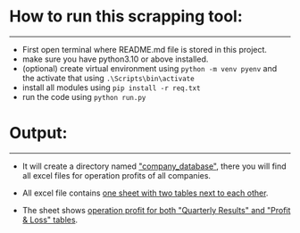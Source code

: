 # How to run this scrapping tool:
---
- First open terminal where README.md file is stored in this project.
- make sure you have python3.10 or above installed.
- (optional) create virtual environment using `python -m venv pyenv` and the activate that using `.\Scripts\bin\activate` 
- install all modules using `pip install -r req.txt`
- run the code using `python run.py`

# Output:
---

- It will create a directory named <u>"company_database"</u>, there you will find all excel files for operation profits of all companies.

- All excel file contains <u>one sheet with two tables next to each other</u>.

- The sheet shows <u>operation profit for both "Quarterly Results" and "Profit & Loss" tables</u>.

